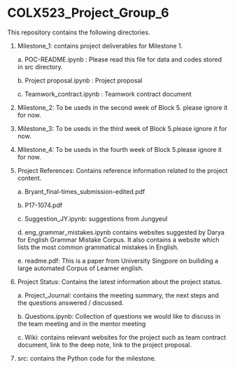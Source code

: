 # COLX523_Project_Group_6

This repository contains the following directories.

1) Milestone_1: contains project deliverables for Milestone 1.  

   a. POC-README.ipynb : Please read this file for data and codes stored in src directory. 
   
   b. Project proposal.ipynb : Project proposal
   
   c. Teamwork_contract.ipynb : Teamwork contract document

2) Milestone_2: To be useds in the second week of Block 5. please ignore it for now.

3) Milestone_3: To be useds in the third week of Block 5.please ignore it for now.

4) Milestone_4: To be useds in the fourth week of Block 5.please ignore it for now.

5) Project References: Contains reference information related to the project content.

    a. Bryant_final-times_submission-edited.pdf 
    
    b. P17-1074.pdf
    
    c. Suggestion_JY.ipynb: suggestions from Jungyeul
    
    d. eng_grammar_mistakes.ipynb contains websites suggested by Darya for English Grammar Mistake Corpus. It also contains a website which lists the most common grammatical mistakes in English.
    
    e. readme.pdf: This is a paper from University Singpore on builiding a large automated Corpus of Learner english.
    
6) Project Status: Contains the latest information about the project status.

    a. Project_Journal: contains the meeting summary, the next steps and the questions answered / discussed.

    b. Questions.ipynb: Collection of questions we would like to discuss in the team meeting and in the mentor meeting
    
    c. Wiki: contains relevant websites for the project such as team contract document, link to the deep note, link to the project proposal.
    
7) src: contains the Python code for the milestone. 
